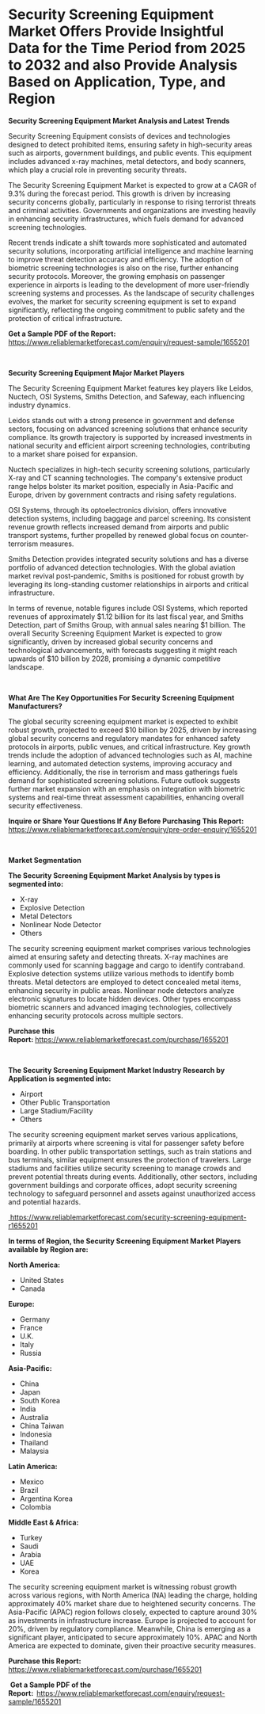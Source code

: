 <p><h1>Security Screening Equipment Market Offers Provide Insightful Data for the Time Period from 2025 to 2032 and also Provide Analysis Based on Application, Type, and Region</h1></p><p><strong>Security Screening Equipment Market Analysis and Latest Trends</strong></p>
<p><p>Security Screening Equipment consists of devices and technologies designed to detect prohibited items, ensuring safety in high-security areas such as airports, government buildings, and public events. This equipment includes advanced x-ray machines, metal detectors, and body scanners, which play a crucial role in preventing security threats.</p><p>The Security Screening Equipment Market is expected to grow at a CAGR of 9.3% during the forecast period. This growth is driven by increasing security concerns globally, particularly in response to rising terrorist threats and criminal activities. Governments and organizations are investing heavily in enhancing security infrastructures, which fuels demand for advanced screening technologies.</p><p>Recent trends indicate a shift towards more sophisticated and automated security solutions, incorporating artificial intelligence and machine learning to improve threat detection accuracy and efficiency. The adoption of biometric screening technologies is also on the rise, further enhancing security protocols. Moreover, the growing emphasis on passenger experience in airports is leading to the development of more user-friendly screening systems and processes. As the landscape of security challenges evolves, the market for security screening equipment is set to expand significantly, reflecting the ongoing commitment to public safety and the protection of critical infrastructure.</p></p>
<p><strong>Get a Sample PDF of the Report:&nbsp;</strong> <a href="https://www.reliablemarketforecast.com/enquiry/request-sample/1655201?utm_campaign=1893&utm_medium=2&utm_source=Github&utm_content=ia&utm_term=18042025&utm_id=security-screening-equipment">https://www.reliablemarketforecast.com/enquiry/request-sample/1655201</a></p>
<p>&nbsp;</p>
<p><strong>Security Screening Equipment Major Market Players</strong></p>
<p><p>The Security Screening Equipment Market features key players like Leidos, Nuctech, OSI Systems, Smiths Detection, and Safeway, each influencing industry dynamics.</p><p>Leidos stands out with a strong presence in government and defense sectors, focusing on advanced screening solutions that enhance security compliance. Its growth trajectory is supported by increased investments in national security and efficient airport screening technologies, contributing to a market share poised for expansion.</p><p>Nuctech specializes in high-tech security screening solutions, particularly X-ray and CT scanning technologies. The company's extensive product range helps bolster its market position, especially in Asia-Pacific and Europe, driven by government contracts and rising safety regulations.</p><p>OSI Systems, through its optoelectronics division, offers innovative detection systems, including baggage and parcel screening. Its consistent revenue growth reflects increased demand from airports and public transport systems, further propelled by renewed global focus on counter-terrorism measures.</p><p>Smiths Detection provides integrated security solutions and has a diverse portfolio of advanced detection technologies. With the global aviation market revival post-pandemic, Smiths is positioned for robust growth by leveraging its long-standing customer relationships in airports and critical infrastructure.</p><p>In terms of revenue, notable figures include OSI Systems, which reported revenues of approximately $1.12 billion for its last fiscal year, and Smiths Detection, part of Smiths Group, with annual sales nearing $1 billion. The overall Security Screening Equipment Market is expected to grow significantly, driven by increased global security concerns and technological advancements, with forecasts suggesting it might reach upwards of $10 billion by 2028, promising a dynamic competitive landscape.</p></p>
<p>&nbsp;</p>
<p><strong>What Are The Key Opportunities For Security Screening Equipment Manufacturers?</strong></p>
<p><p>The global security screening equipment market is expected to exhibit robust growth, projected to exceed $10 billion by 2025, driven by increasing global security concerns and regulatory mandates for enhanced safety protocols in airports, public venues, and critical infrastructure. Key growth trends include the adoption of advanced technologies such as AI, machine learning, and automated detection systems, improving accuracy and efficiency. Additionally, the rise in terrorism and mass gatherings fuels demand for sophisticated screening solutions. Future outlook suggests further market expansion with an emphasis on integration with biometric systems and real-time threat assessment capabilities, enhancing overall security effectiveness.</p></p>
<p><strong>Inquire or Share Your Questions If Any Before Purchasing This Report:</strong> <a href="https://www.reliablemarketforecast.com/enquiry/pre-order-enquiry/1655201?utm_campaign=1893&utm_medium=2&utm_source=Github&utm_content=ia&utm_term=18042025&utm_id=security-screening-equipment">https://www.reliablemarketforecast.com/enquiry/pre-order-enquiry/1655201</a></p>
<p>&nbsp;</p>
<p><strong>Market Segmentation</strong></p>
<p><strong>The Security Screening Equipment Market Analysis by types is segmented into:</strong></p>
<p><ul><li>X-ray</li><li>Explosive Detection</li><li>Metal Detectors</li><li>Nonlinear Node Detector</li><li>Others</li></ul></p>
<p><p>The security screening equipment market comprises various technologies aimed at ensuring safety and detecting threats. X-ray machines are commonly used for scanning baggage and cargo to identify contraband. Explosive detection systems utilize various methods to identify bomb threats. Metal detectors are employed to detect concealed metal items, enhancing security in public areas. Nonlinear node detectors analyze electronic signatures to locate hidden devices. Other types encompass biometric scanners and advanced imaging technologies, collectively enhancing security protocols across multiple sectors.</p></p>
<p><strong>Purchase this Report:&nbsp;</strong><a href="https://www.reliablemarketforecast.com/purchase/1655201?utm_campaign=1893&utm_medium=2&utm_source=Github&utm_content=ia&utm_term=18042025&utm_id=security-screening-equipment">https://www.reliablemarketforecast.com/purchase/1655201</a></p>
<p>&nbsp;</p>
<p><strong>The Security Screening Equipment Market Industry Research by Application is segmented into:</strong></p>
<p><ul><li>Airport</li><li>Other Public Transportation</li><li>Large Stadium/Facility</li><li>Others</li></ul></p>
<p><p>The security screening equipment market serves various applications, primarily at airports where screening is vital for passenger safety before boarding. In other public transportation settings, such as train stations and bus terminals, similar equipment ensures the protection of travelers. Large stadiums and facilities utilize security screening to manage crowds and prevent potential threats during events. Additionally, other sectors, including government buildings and corporate offices, adopt security screening technology to safeguard personnel and assets against unauthorized access and potential hazards.</p></p>
<p><a href="https://www.reliablemarketforecast.com/security-screening-equipment-r1655201?utm_campaign=1893&utm_medium=2&utm_source=Github&utm_content=ia&utm_term=18042025&utm_id=security-screening-equipment">&nbsp;https://www.reliablemarketforecast.com/security-screening-equipment-r1655201</a></p>
<p><strong>In terms of Region, the Security Screening Equipment Market Players available by Region are:</strong></p>
<p>
    <p> <strong> North America: </strong>
        <ul>
            <li>United States</li>
            <li>Canada</li>
        </ul>
        </p> 
    <p> <strong> Europe: </strong>
        <ul>
            <li>Germany</li>
            <li>France</li>
            <li>U.K.</li>
            <li>Italy</li>
            <li>Russia</li>
        </ul>
        </p> 
    <p> <strong> Asia-Pacific: </strong>
        <ul>
            <li>China</li>
            <li>Japan</li>
            <li>South Korea</li>
            <li>India</li>
            <li>Australia</li>
            <li>China Taiwan</li>
            <li>Indonesia</li>
            <li>Thailand</li>
            <li>Malaysia</li>
        </ul>
        </p> 
    <p> <strong> Latin America: </strong>
        <ul>
            <li>Mexico</li>
            <li>Brazil</li>
            <li>Argentina Korea</li>
            <li>Colombia</li>
        </ul>
        </p> 
    <p> <strong> Middle East & Africa: </strong>
        <ul>
            <li>Turkey</li>
            <li>Saudi</li>
            <li>Arabia</li>
            <li>UAE</li>
            <li>Korea</li>
        </ul>
    </p>
    </p>
<p><p>The security screening equipment market is witnessing robust growth across various regions, with North America (NA) leading the charge, holding approximately 40% market share due to heightened security concerns. The Asia-Pacific (APAC) region follows closely, expected to capture around 30% as investments in infrastructure increase. Europe is projected to account for 20%, driven by regulatory compliance. Meanwhile, China is emerging as a significant player, anticipated to secure approximately 10%. APAC and North America are expected to dominate, given their proactive security measures.</p></p>
<p><strong>Purchase this Report: </strong><a href="https://www.reliablemarketforecast.com/purchase/1655201?utm_campaign=1893&utm_medium=2&utm_source=Github&utm_content=ia&utm_term=18042025&utm_id=security-screening-equipment">https://www.reliablemarketforecast.com/purchase/1655201</a></p>
<p>&nbsp;<strong>Get a Sample PDF of the Report:&nbsp;&nbsp;</strong><a href="https://www.reliablemarketforecast.com/enquiry/request-sample/1655201?utm_campaign=1893&utm_medium=2&utm_source=Github&utm_content=ia&utm_term=18042025&utm_id=security-screening-equipment">https://www.reliablemarketforecast.com/enquiry/request-sample/1655201</a></p>
<p><strong></strong></p>
<p><p></p><p></p><p></p></p>
